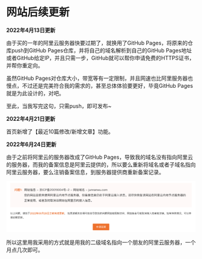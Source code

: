 # 网站后续更新

**2022年4月13日更新**

由于买的一年的阿里云服务器快要过期了，就换用了GitHub Pages，将原来的仓库push到GitHub Pages仓库，并将自己的域名解析到自己的GitHub Pages地址或者GitHub给定IP，并且只需一步，GitHub就可以帮你申请免费的HTTPS证书，并帮你重定向。

虽然GitHub Pages对仓库大小，带宽等有一定限制，并且网速也比阿里服务器也慢点，不过还是完美符合我的需求的，甚至总体体验要更好，毕竟GitHub Pages就是为此设计的，对吧。

至此，当我写完这句，只需push，即可发布~

**2022年4月21日更新**

首页新增了【最近10篇修改/新增文章】功能。

**2022年6月24日更新**

由于之前将阿里云的服务器改成了GitHub Pages，导致我的域名没有指向阿里云的服务器，而我的备案信息是阿里云提供的，所以要么重新将域名或者子域名指向阿里云服务器，要么注销备案信息，到服务器提供商重新备案记录。

![ali_beian_problem](_updating_assets/ali_beian_problem.png '阿里备案问题提醒')

所以这里用我采用的方式就是用我的二级域名指向一个朋友的阿里云服务器，一个月点几次即可。